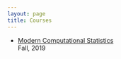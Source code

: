 ```yaml
---
layout: page
title: Courses
---
```


- [Modern Computational Statistics]({{sites.baseurl}}/courses/msc-f19.html)  
Fall, 2019